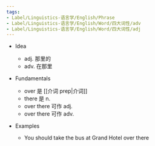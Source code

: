 ```yaml
---
tags:
- Label/Linguistics-语言学/English/Phrase
- Label/Linguistics-语言学/English/Word/四大词性/adv
- Label/Linguistics-语言学/English/Word/四大词性/adj
---
```


- Idea
    - adj. 那里的
    - adv. 在那里

- Fundamentals
    - over 是 [[介词 prep|介词]]
    - there 是 n.
    - over there 可作 adj.
    - over there 可作 adv.

- Examples
    - You should take the bus at Grand Hotel over there
